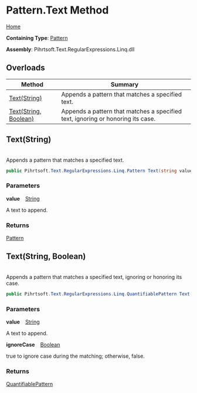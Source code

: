 # Pattern\.Text Method

[Home](../../../../../../README.md)

**Containing Type**: [Pattern](../README.md)

**Assembly**: Pihrtsoft\.Text\.RegularExpressions\.Linq\.dll

## Overloads

| Method | Summary |
| ------ | ------- |
| [Text(String)](#Pihrtsoft_Text_RegularExpressions_Linq_Pattern_Text_System_String_) | Appends a pattern that matches a specified text\. |
| [Text(String, Boolean)](#Pihrtsoft_Text_RegularExpressions_Linq_Pattern_Text_System_String_System_Boolean_) | Appends a pattern that matches a specified text, ignoring or honoring its case\. |

## Text\(String\) <a id="Pihrtsoft_Text_RegularExpressions_Linq_Pattern_Text_System_String_"></a>

\
Appends a pattern that matches a specified text\.

```csharp
public Pihrtsoft.Text.RegularExpressions.Linq.Pattern Text(string value)
```

### Parameters

**value** &ensp; [String](https://docs.microsoft.com/en-us/dotnet/api/system.string)

A text to append\.

### Returns

[Pattern](../README.md)

## Text\(String, Boolean\) <a id="Pihrtsoft_Text_RegularExpressions_Linq_Pattern_Text_System_String_System_Boolean_"></a>

\
Appends a pattern that matches a specified text, ignoring or honoring its case\.

```csharp
public Pihrtsoft.Text.RegularExpressions.Linq.QuantifiablePattern Text(string value, bool ignoreCase)
```

### Parameters

**value** &ensp; [String](https://docs.microsoft.com/en-us/dotnet/api/system.string)

A text to append\.

**ignoreCase** &ensp; [Boolean](https://docs.microsoft.com/en-us/dotnet/api/system.boolean)

true to ignore case during the matching; otherwise, false\.

### Returns

[QuantifiablePattern](../../QuantifiablePattern/README.md)

